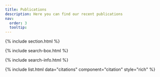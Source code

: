 ```yaml
---
title: Publications
description: Here you can find our recent publications
nav:
  order: 3
  tooltip: 
---
```


{% include section.html %}

{% include search-box.html %}

{% include search-info.html %}

{% include list.html data="citations" component="citation" style="rich" %}
